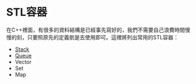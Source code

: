 # STL容器

在C++裡面，有很多的資料結構是已經事先寫好的，我們不需要自己浪費時間慢慢的刻，只要照原先的定義骯是去使用即可。這裡將列出常用的STL容器：

* [Stack](stack.md)
* [Queue](queue.md)
* Vector
* Set
* Map


